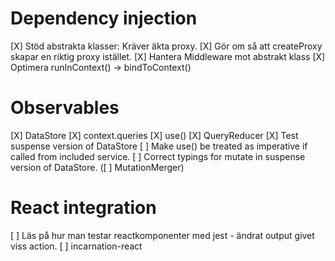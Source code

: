 # Dependency injection

[X] Stöd abstrakta klasser: Kräver äkta proxy.
[X] Gör om så att createProxy skapar en riktig proxy istället.
[X] Hantera Middleware mot abstrakt klass
[X] Optimera runInContext() -> bindToContext()

# Observables

[X] DataStore
[X] context.queries
[X] use()
[X] QueryReducer
[X] Test suspense version of DataStore
[ ] Make use() be treated as imperative if called from included service.
[ ] Correct typings for mutate in suspense version of DataStore.
([ ] MutationMerger)

# React integration

[ ] Läs på hur man testar reactkomponenter med jest - ändrat output givet viss action.
[ ] incarnation-react
